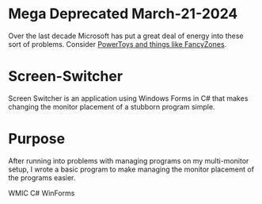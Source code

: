 # Mega Deprecated March-21-2024
Over the last decade Microsoft has put a great deal of energy into these sort of problems. Consider [PowerToys and things like FancyZones](https://learn.microsoft.com/en-us/windows/powertoys/fancyzones).

# Screen-Switcher
Screen Switcher is an application using Windows Forms in C# that makes changing the monitor placement of a stubborn program simple.

# Purpose
After running into problems with managing programs on my multi-monitor setup, I wrote a basic program to make managing the monitor placement of the programs easier.

WMIC
C#
WinForms
